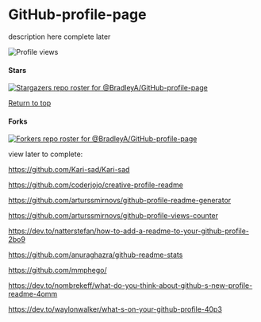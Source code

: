 # GitHub-profile-page
description here complete later


![Profile views](https://gpvc.arturio.dev/BradleyA)

#### Stars
[![Stargazers repo roster for @BradleyA/GitHub-profile-page](https://reporoster.com/stars/BradleyA/GitHub-profile-page)](https://github.com/BradleyA/GitHub-profile-page/stargazers)

[Return to top](https://github.com/BradleyA/GitHub-profile-page/blob/master/README.md#GitHub-profile-page)

#### Forks
[![Forkers repo roster for @BradleyA/GitHub-profile-page](https://reporoster.com/forks/BradleyA/GitHub-profile-page)](https://github.com/BradleyA/GitHub-profile-page/network/members)

view later to complete:

https://github.com/Kari-sad/Kari-sad

https://github.com/coderjojo/creative-profile-readme

https://github.com/arturssmirnovs/github-profile-readme-generator

https://github.com/arturssmirnovs/github-profile-views-counter

https://dev.to/natterstefan/how-to-add-a-readme-to-your-github-profile-2bo9

https://github.com/anuraghazra/github-readme-stats

https://github.com/mmphego/

https://dev.to/nombrekeff/what-do-you-think-about-github-s-new-profile-readme-4omm

https://dev.to/waylonwalker/what-s-on-your-github-profile-40p3


